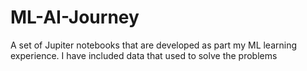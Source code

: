 # ML-AI-Journey
A set of Jupiter notebooks that are developed as part my ML learning experience. I have included data that used to solve the problems 

